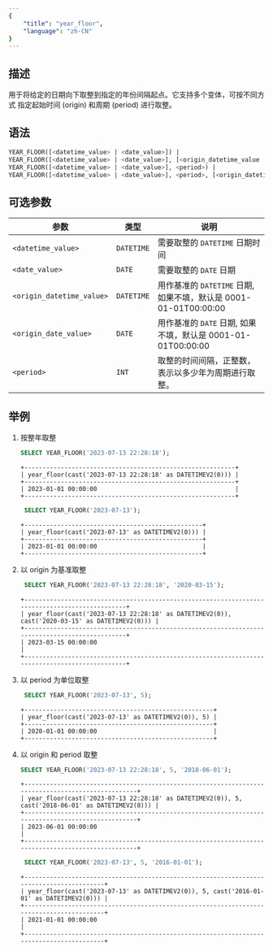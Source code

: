 ```yaml
---
{
    "title": "year_floor",
    "language": "zh-CN"
}
---
```


<!-- 
Licensed to the Apache Software Foundation (ASF) under one
or more contributor license agreements.  See the NOTICE file
distributed with this work for additional information
regarding copyright ownership.  The ASF licenses this file
to you under the Apache License, Version 2.0 (the
"License"); you may not use this file except in compliance
with the License.  You may obtain a copy of the License at

  http://www.apache.org/licenses/LICENSE-2.0

Unless required by applicable law or agreed to in writing,
software distributed under the License is distributed on an
"AS IS" BASIS, WITHOUT WARRANTIES OR CONDITIONS OF ANY
KIND, either express or implied.  See the License for the
specific language governing permissions and limitations
under the License.
-->

## 描述
用于将给定的日期向下取整到指定的年份间隔起点。它支持多个变体，可按不同方式 指定起始时间 (origin) 和周期 (period) 进行取整。

## 语法
```sql
YEAR_FLOOR([<datetime_value> | <date_value>]) |
YEAR_FLOOR([<datetime_value> | <date_value>], [<origin_datetime_value | origin_date_value>]) |
YEAR_FLOOR([<datetime_value> | <date_value>], <period>) |
YEAR_FLOOR([<datetime_value> | <date_value>], <period>, [<origin_datetime_value | origin_date_value>])
```

## 可选参数
| **参数**                      | **类型**     | **说明**                                            |
|-----------------------------|------------|---------------------------------------------------|
| `<datetime_value>`          | `DATETIME` | 需要取整的 `DATETIME` 日期时间                             |
| `<date_value>`              | `DATE`     | 需要取整的 `DATE` 日期                                   |
| `<origin_datetime_value>`   | `DATETIME` | 用作基准的 `DATETIME` 日期, 如果不填，默认是 0001-01-01T00:00:00 |
| `<origin_date_value>`       | `DATE`     | 用作基准的 `DATE` 日期, 如果不填，默认是 0001-01-01T00:00:00     |
| `<period>`                  | `INT`      | 取整的时间间隔，正整数，表示以多少年为周期进行取整。                        |


## 举例
1. 按整年取整
    ```sql
    SELECT YEAR_FLOOR('2023-07-13 22:28:18');
    ```
    ```
    +----------------------------------------------------------+
    | year_floor(cast('2023-07-13 22:28:18' as DATETIMEV2(0))) |
    +----------------------------------------------------------+
    | 2023-01-01 00:00:00                                      |
    +----------------------------------------------------------+
   ```
   ```sql
    SELECT YEAR_FLOOR('2023-07-13');
    ```
    ```
    +-------------------------------------------------+
    | year_floor(cast('2023-07-13' as DATETIMEV2(0))) |
    +-------------------------------------------------+
    | 2023-01-01 00:00:00                             |
    +-------------------------------------------------+
   ```
   
2. 以 origin 为基准取整
   ```sql
    SELECT YEAR_FLOOR('2023-07-13 22:28:18', '2020-03-15');
    ```
    ```
    +-----------------------------------------------------------------------------------------------+
    | year_floor(cast('2023-07-13 22:28:18' as DATETIMEV2(0)), cast('2020-03-15' as DATETIMEV2(0))) |
    +-----------------------------------------------------------------------------------------------+
    | 2023-03-15 00:00:00                                                                           |
    +-----------------------------------------------------------------------------------------------+
   ```
   
3. 以 period 为单位取整
   ```sql
    SELECT YEAR_FLOOR('2023-07-13', 5);
    ```
    ```
   +----------------------------------------------------+
    | year_floor(cast('2023-07-13' as DATETIMEV2(0)), 5) |
    +----------------------------------------------------+
    | 2020-01-01 00:00:00                                |
    +----------------------------------------------------+
   ```
   
4. 以 origin 和 period 取整
    ```sql
    SELECT YEAR_FLOOR('2023-07-13 22:28:18', 5, '2018-06-01');
    ```
    ```
    +--------------------------------------------------------------------------------------------------+
    | year_floor(cast('2023-07-13 22:28:18' as DATETIMEV2(0)), 5, cast('2018-06-01' as DATETIMEV2(0))) |
    +--------------------------------------------------------------------------------------------------+
    | 2023-06-01 00:00:00                                                                              |
    +--------------------------------------------------------------------------------------------------+
   ```
   ```sql
    SELECT YEAR_FLOOR('2023-07-13', 5, '2016-01-01');
    ```
    ```
    +-----------------------------------------------------------------------------------------+
    | year_floor(cast('2023-07-13' as DATETIMEV2(0)), 5, cast('2016-01-01' as DATETIMEV2(0))) |
    +-----------------------------------------------------------------------------------------+
    | 2021-01-01 00:00:00                                                                     |
    +-----------------------------------------------------------------------------------------+
   ```



